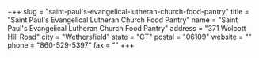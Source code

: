 +++
slug = "saint-paul's-evangelical-lutheran-church-food-pantry"
title = "Saint Paul's Evangelical Lutheran Church Food Pantry"
name = "Saint Paul's Evangelical Lutheran Church Food Pantry"
address = "371 Wolcott Hill Road"
city = "Wethersfield"
state = "CT"
postal = "06109"
website = ""
phone = "860-529-5397"
fax = ""
+++
